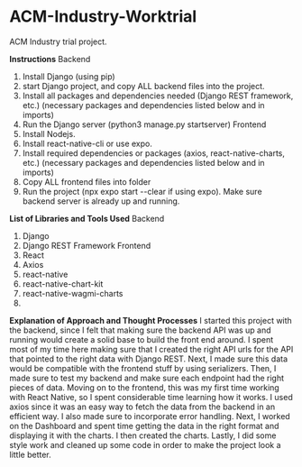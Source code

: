 # ACM-Industry-Worktrial
ACM Industry trial project.

**Instructions**
Backend
1. Install Django (using pip)
2. start Django project, and copy ALL backend files into the project.
3. Install all packages and dependencies needed (Django REST framework, etc.) (necessary packages and dependencies listed below and in imports)
4. Run the Django server (python3 manage.py startserver)
Frontend
1. Install Nodejs.
2. Install react-native-cli or use expo.
3. Install required dependencies or packages (axios, react-native-charts, etc.) (necessary packages and dependencies listed below and in imports)
4. Copy ALL frontend files into folder
5. Run the project (npx expo start --clear if using expo). Make sure backend server is already up and running.

**List of Libraries and Tools Used**
Backend
1. Django
2. Django REST Framework
Frontend
1. React
2. Axios
3. react-native
4. react-native-chart-kit
5. react-native-wagmi-charts
6. 
**Explanation of Approach and Thought Processes**
I started this project with the backend, since I felt that making sure the backend API was up and running would create a solid base to build the front end around. I spent most of my time here making sure that I created the right API urls for the API that pointed to the right data with Django REST. Next, I made sure this data would be compatible with the frontend stuff by using serializers. Then, I made sure to test my backend and make sure each endpoint had the right pieces of data.
Moving on to the frontend, this was my first time working with React Native, so I spent considerable time learning how it works. I used axios since it was an easy way to fetch the data from the backend in an efficient way. I also made sure to incorporate error handling. Next, I worked on the Dashboard and spent time getting the data in the right format and displaying it with the charts. I then created the charts. Lastly, I did some style work and cleaned up some code in order to make the project look a little better.
